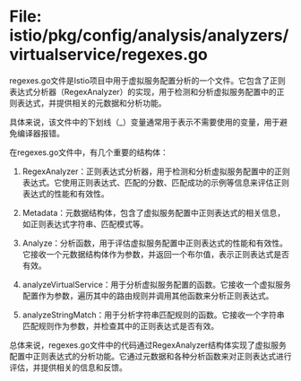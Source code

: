 # File: istio/pkg/config/analysis/analyzers/virtualservice/regexes.go

regexes.go文件是Istio项目中用于虚拟服务配置分析的一个文件。它包含了正则表达式分析器（RegexAnalyzer）的实现，用于检测和分析虚拟服务配置中的正则表达式，并提供相关的元数据和分析功能。

具体来说，该文件中的下划线（_）变量通常用于表示不需要使用的变量，用于避免编译器报错。

在regexes.go文件中，有几个重要的结构体：

1. RegexAnalyzer：正则表达式分析器，用于检测和分析虚拟服务配置中的正则表达式。它使用正则表达式、匹配的分数、匹配成功的示例等信息来评估正则表达式的性能和有效性。

2. Metadata：元数据结构体，包含了虚拟服务配置中正则表达式的相关信息，如正则表达式字符串、匹配模式等。

3. Analyze：分析函数，用于评估虚拟服务配置中正则表达式的性能和有效性。它接收一个元数据结构体作为参数，并返回一个布尔值，表示正则表达式是否有效。

4. analyzeVirtualService：用于分析虚拟服务配置的函数。它接收一个虚拟服务配置作为参数，遍历其中的路由规则并调用其他函数来分析正则表达式。

5. analyzeStringMatch：用于分析字符串匹配规则的函数。它接收一个字符串匹配规则作为参数，并检查其中的正则表达式是否有效。

总体来说，regexes.go文件中的代码通过RegexAnalyzer结构体实现了虚拟服务配置中正则表达式的分析功能。它通过元数据和各种分析函数来对正则表达式进行评估，并提供相关的信息和反馈。


